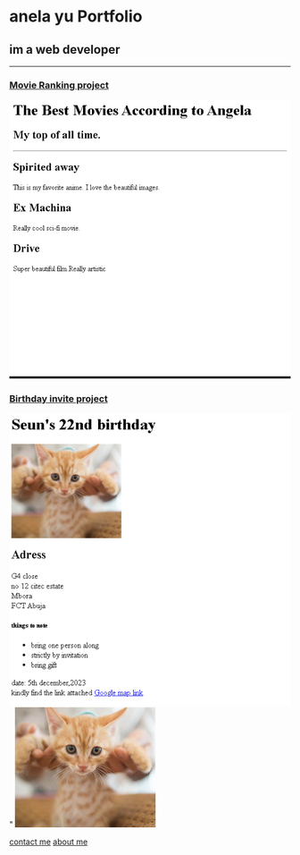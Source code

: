 <!DOCTYPE html>
<html lang="en">
<head>
    <meta charset="UTF-8">
    <meta name="viewport" content="width=device-width, initial-scale=1.0">
    <title>Oluwaseun's Portfolio</title>
</head>
<body>
    <h1>anela yu Portfolio</h1>
    <h2>im a web developer</h2>
</body>
</html>
<hr/>
<h3><a href="./movie ranking .html">Movie Ranking project </a></h3>
<img src="./movies ranking .png">
<h3><a href="./birthday invite .html">Birthday invite project </a></h3>
<img src="./birthday invite .png">"
<img class="fit picture" src="./cat.png" width="50%">

<p>
<a href="./public/contact.html">contact me</a> <a href="./public/about.html">about me </a>
</p>
